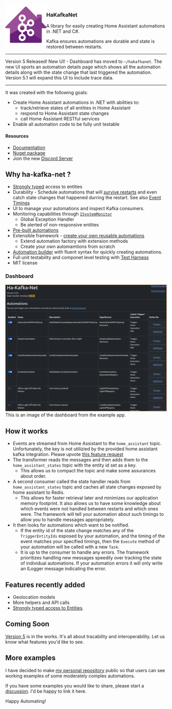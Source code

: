 
<img src="/images/hkn_128.png?raw=true" align="left" />

<h3>HaKafkaNet</h3> 
A library for easily creating Home Assistant automations in .NET and C#.

Kafka ensures automations are durable and state is restored between restarts.

***

Version 5 Released! 
New UI! - Dashboard has moved to `~/hakafkanet`.
The new UI sports an automation details page which shows all the automation details along with the state change that last triggered the automation. Version 5.1 will expand this UI to include trace data.
***

It was created with the following goals:
* Create Home Assistant automations in .NET with abilities to:
  * track/retrieve states of all entities in Home Assistant
  * respond to Home Assistant state changes
  * call Home Assistant RESTful services
* Enable all automation code to be fully unit testable

#### Resources
* [Documentation](https://github.com/leosperry/ha-kafka-net/wiki)
* [Nuget package](https://www.nuget.org/packages/HaKafkaNet/)
* Join the new [Discord Server](https://discord.gg/RaGu72RbCt)

## Why ha-kafka-net ? 
* [Strongly typed](https://github.com/leosperry/ha-kafka-net/wiki/State-Extension-Methods) access to entities
* Durability - Schedule automations that will [survive restarts](https://github.com/leosperry/ha-kafka-net/wiki/Durable-Automations) and even catch state changes that happened durring the restart. See also [Event Timings](https://github.com/leosperry/ha-kafka-net/wiki/Event-Timings)
* UI to manage your automations and inspect Kafka consumers. 
* Monitoring capabilities through [`ISystemMonitor`](https://github.com/leosperry/ha-kafka-net/wiki/System-Monitor)
  * Global Exception Handler
  * Be alerted of non-responsive entities
* [Pre-built automations](https://github.com/leosperry/ha-kafka-net/wiki/Factory-Automations)
* Extensible framework - [create your own reusable automations](https://github.com/leosperry/ha-kafka-net/wiki/Tutorial:-Creating-Automations)
  * Extend automation factory with extension methods
  * Create your own automamtions from scratch
* [Automation builder](https://github.com/leosperry/ha-kafka-net/wiki/Automation-Registry#iautomationbuilder-interface) with fluent syntax for quickly creating automations.
* Full unit testability and componet level testing with [Test Harness](https://github.com/leosperry/ha-kafka-net/wiki/Automated-Testing)
* MIT license

### Dashboard
![Image of dashboard](/images/HaKafkaNetDashboardV4.png?raw=true)
This is an image of the dashboard from the example app.

## How it works
* Events are streamed from Home Assistant to the `home_assistant` topic. Unfortunately, the key is not utilizied by the provided home assistant kafka integration. Please upvote [this feature request](https://community.home-assistant.io/t/set-key-in-kafka-topic/671757/2)
* The transformer reads the messages and then adds them to the `home_assistant_states` topic with the entity id set as a key.
  - This allows us to compact the topic and make some assurances about order.
* A second consumer called the state handler reads from `home_assistant_states` topic and caches all state changes exposed by home assistant to Redis.
  - This allows for faster retrieval later and minimizes our application memory footprint. It also allows us to have some knowledge about which events were not handled between restarts and which ones were. The framework will tell your automation about such timings to allow you to handle messages appropriately.
* It then looks for automations which want to be notified.
  - If the entity id of the state change matches any of the `TriggerEntityIds` exposed by your automation, and the timing of the event matches your specified timings, then the `Execute` method of your automation will be called with a new `Task`.
  - It is up to the consumer to handle any errors. The framework prioritizes handling new messages speedily over tracking the state of individual automations. If your automation errors it will only write an ILogger message indicating the error.

## Features recently added
* Geolocation models
* More helpers and API calls
* [Strongly typed access to Entities](https://github.com/leosperry/ha-kafka-net/wiki/State-Extension-Methods).

## Coming Soon
[Version 5](https://github.com/users/leosperry/projects/2?pane=info) is in the works. It's all about tracability and interoperability. Let us know what features you'd like to see.

## More examples
I have decided to make [my personal repository](https://github.com/leosperry/MyHome) public so that users can see working examples of some moderately complex automations.

If you have some examples you would like to share, please start a [discussion](https://github.com/leosperry/ha-kafka-net/discussions). I'd be happy to link it here.

Happy Automating!
